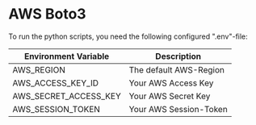 # AWS Boto3

To run the python scripts, you need the following configured ".env"-file:

| Environment Variable    | Description             |
|-------------------------|-------------------------|
| AWS_REGION              | The default AWS-Region  |
| AWS_ACCESS_KEY_ID       | Your AWS Access Key     |
| AWS_SECRET_ACCESS_KEY   | Your AWS Secret Key     |
| AWS_SESSION_TOKEN       | Your AWS Session-Token  |
